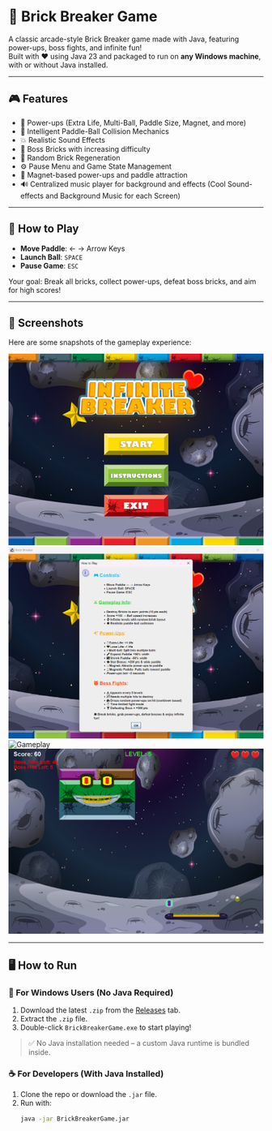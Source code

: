 # 🧱 Brick Breaker Game

A classic arcade-style Brick Breaker game made with Java, featuring power-ups, boss fights, and infinite fun!  
Built with ❤️ using Java 23 and packaged to run on **any Windows machine**, with or without Java installed.

---

## 🎮 Features

- 🧲 Power-ups (Extra Life, Multi-Ball, Paddle Size, Magnet, and more)
- 🧠 Intelligent Paddle-Ball Collision Mechanics
- 💥 Realistic Sound Effects
- 👾 Boss Bricks with increasing difficulty
- 🌈 Random Brick Regeneration
- ⚙️ Pause Menu and Game State Management
- 🧲 Magnet-based power-ups and paddle attraction
- 🔊 Centralized music player for background and effects (Cool Sound-effects and Background Music for each Screen)

---

## 🚀 How to Play

- **Move Paddle**: ← → Arrow Keys  
- **Launch Ball**: `SPACE`  
- **Pause Game**: `ESC`  

Your goal: Break all bricks, collect power-ups, defeat boss bricks, and aim for high scores!

---

## 📸 Screenshots

Here are some snapshots of the gameplay experience:

![Game Start Menu](screenshots/start_menu.png)  
![Game Instructions Page](screenshots/instructions.png)  
![Gameplay](screenshots/gameplay1.png)  
![Boss Fight](screenshots/bossfight.png)

---

## 🖥️ How to Run

### 🔵 For Windows Users (No Java Required)
1. Download the latest `.zip` from the [Releases](https://github.com/YourUsername/BrickBreakerGame/releases) tab.
2. Extract the `.zip` file.
3. Double-click `BrickBreakerGame.exe` to start playing!

> ✅ No Java installation needed – a custom Java runtime is bundled inside.

### ☕ For Developers (With Java Installed)
1. Clone the repo or download the `.jar` file.
2. Run with:
   ```bash
   java -jar BrickBreakerGame.jar
